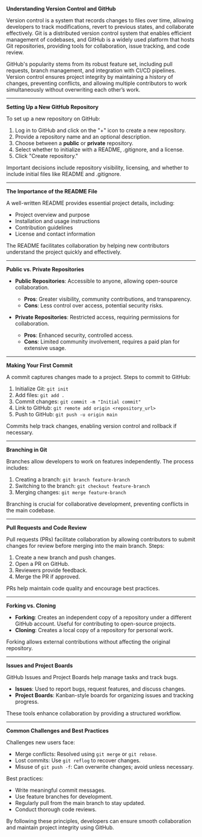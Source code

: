 **Understanding Version Control and GitHub**

Version control is a system that records changes to files over time, allowing developers to track modifications, revert to previous states, and collaborate effectively. Git is a distributed version control system that enables efficient management of codebases, and GitHub is a widely used platform that hosts Git repositories, providing tools for collaboration, issue tracking, and code review.

GitHub's popularity stems from its robust feature set, including pull requests, branch management, and integration with CI/CD pipelines. Version control ensures project integrity by maintaining a history of changes, preventing conflicts, and allowing multiple contributors to work simultaneously without overwriting each other’s work.

---

**Setting Up a New GitHub Repository**

To set up a new repository on GitHub:
1. Log in to GitHub and click on the "+" icon to create a new repository.
2. Provide a repository name and an optional description.
3. Choose between a **public** or **private** repository.
4. Select whether to initialize with a README, .gitignore, and a license.
5. Click "Create repository."

Important decisions include repository visibility, licensing, and whether to include initial files like README and .gitignore.

---

**The Importance of the README File**

A well-written README provides essential project details, including:
- Project overview and purpose
- Installation and usage instructions
- Contribution guidelines
- License and contact information

The README facilitates collaboration by helping new contributors understand the project quickly and effectively.

---

**Public vs. Private Repositories**

- **Public Repositories**: Accessible to anyone, allowing open-source collaboration.
  - **Pros**: Greater visibility, community contributions, and transparency.
  - **Cons**: Less control over access, potential security risks.

- **Private Repositories**: Restricted access, requiring permissions for collaboration.
  - **Pros**: Enhanced security, controlled access.
  - **Cons**: Limited community involvement, requires a paid plan for extensive usage.

---

**Making Your First Commit**

A commit captures changes made to a project. Steps to commit to GitHub:
1. Initialize Git: `git init`
2. Add files: `git add .`
3. Commit changes: `git commit -m "Initial commit"`
4. Link to GitHub: `git remote add origin <repository_url>`
5. Push to GitHub: `git push -u origin main`

Commits help track changes, enabling version control and rollback if necessary.

---

**Branching in Git**

Branches allow developers to work on features independently. The process includes:
1. Creating a branch: `git branch feature-branch`
2. Switching to the branch: `git checkout feature-branch`
3. Merging changes: `git merge feature-branch`

Branching is crucial for collaborative development, preventing conflicts in the main codebase.

---

**Pull Requests and Code Review**

Pull requests (PRs) facilitate collaboration by allowing contributors to submit changes for review before merging into the main branch. Steps:
1. Create a new branch and push changes.
2. Open a PR on GitHub.
3. Reviewers provide feedback.
4. Merge the PR if approved.

PRs help maintain code quality and encourage best practices.

---

**Forking vs. Cloning**

- **Forking**: Creates an independent copy of a repository under a different GitHub account. Useful for contributing to open-source projects.
- **Cloning**: Creates a local copy of a repository for personal work.

Forking allows external contributions without affecting the original repository.

---

**Issues and Project Boards**

GitHub Issues and Project Boards help manage tasks and track bugs.
- **Issues**: Used to report bugs, request features, and discuss changes.
- **Project Boards**: Kanban-style boards for organizing issues and tracking progress.

These tools enhance collaboration by providing a structured workflow.

---

**Common Challenges and Best Practices**

Challenges new users face:
- Merge conflicts: Resolved using `git merge` or `git rebase`.
- Lost commits: Use `git reflog` to recover changes.
- Misuse of `git push -f`: Can overwrite changes; avoid unless necessary.

Best practices:
- Write meaningful commit messages.
- Use feature branches for development.
- Regularly pull from the main branch to stay updated.
- Conduct thorough code reviews.

By following these principles, developers can ensure smooth collaboration and maintain project integrity using GitHub.

